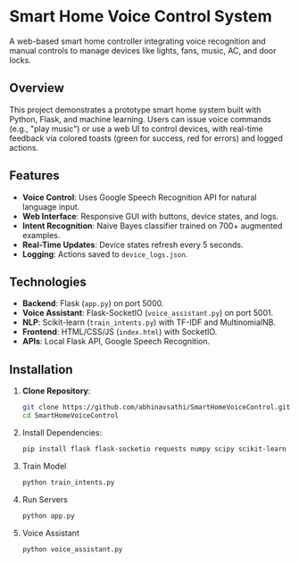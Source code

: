 # Smart Home Voice Control System

A web-based smart home controller integrating voice recognition and manual controls to manage devices like lights, fans, music, AC, and door locks.

## Overview
This project demonstrates a prototype smart home system built with Python, Flask, and machine learning. Users can issue voice commands (e.g., "play music") or use a web UI to control devices, with real-time feedback via colored toasts (green for success, red for errors) and logged actions.

## Features
- **Voice Control**: Uses Google Speech Recognition API for natural language input.
- **Web Interface**: Responsive GUI with buttons, device states, and logs.
- **Intent Recognition**: Naive Bayes classifier trained on 700+ augmented examples.
- **Real-Time Updates**: Device states refresh every 5 seconds.
- **Logging**: Actions saved to `device_logs.json`.

## Technologies
- **Backend**: Flask (`app.py`) on port 5000.
- **Voice Assistant**: Flask-SocketIO (`voice_assistant.py`) on port 5001.
- **NLP**: Scikit-learn (`train_intents.py`) with TF-IDF and MultinomialNB.
- **Frontend**: HTML/CSS/JS (`index.html`) with SocketIO.
- **APIs**: Local Flask API, Google Speech Recognition.

## Installation
1. **Clone Repository**:
   ```bash
   git clone https://github.com/abhinavsathi/SmartHomeVoiceControl.git
   cd SmartHomeVoiceControl
2. Install Dependencies:
   ```bash
   pip install flask flask-socketio requests numpy scipy scikit-learn speechrecognition sounddevice matplotlib
3. Train Model
   ```bash
   python train_intents.py
5. Run Servers
    ```bash
    python app.py
6. Voice Assistant
    ```bash
    python voice_assistant.py
